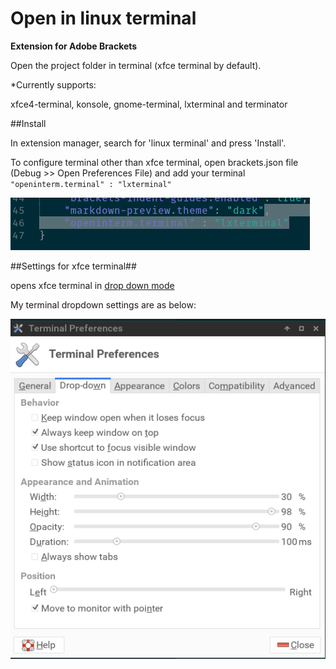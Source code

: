 Open in linux terminal
=====================

**Extension for Adobe Brackets**

Open the project folder in terminal (xfce terminal by default).

*Currently supports:

xfce4-terminal, konsole, gnome-terminal, lxterminal and terminator

##Install

In extension manager, search for 'linux terminal' and press 'Install'.

To configure terminal other than xfce terminal, open brackets.json file (Debug >> Open Preferences File) and add your terminal
<code>
	"openinterm.terminal" : "lxterminal"
</code>

![Preferences](images/brackets.json.png)

##Settings for xfce terminal##

opens xfce terminal in [drop down mode](http://docs.xfce.org/apps/terminal/dropdown)

My terminal dropdown settings are as below:

![Settings](images/settings.png)